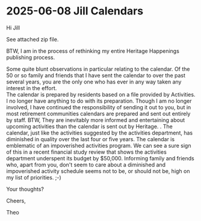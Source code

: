 # 2025-06-08 Jill Calendars

Hi Jill

See attached zip file.

BTW, I am in the process of rethinking my entire Heritage Happenings publishing process.

Some quite blunt observations in particular relating to the calendar.
Of the 50 or so family and friends that I have sent the calendar to over the past several years, you are the only one who has ever in any way taken any interest in the effort.  
The calendar is prepared by residents based on a file provided by Activities. I no longer have anything to do with its preparation.
Though I am no longer involved, I have continued the responsibility of sending it out to you, but in most retirement communities calendars are prepared and sent out entirely by staff. BTW, They are inevitably more informed and entertaining about upcoming activities than the calendar is sent out by Heritage. .
The calendar, just like the activities suggested by the activities department, has diminished in quality over the last four or five years. The calendar is emblematic of an impoverished activities program. We can see a sure sign of this in a recent financial study review that shows the activities department underspent its budget by $50,000.
Informing family and friends who, apart from you, don't seem to care about a diminished and impoverished activity schedule seems not to be, or should not be, high on my list of priorities. 
;-)

Your thoughts?

Cheers,

Theo